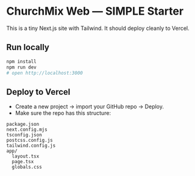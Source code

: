 # ChurchMix Web — SIMPLE Starter

This is a tiny Next.js site with Tailwind. It should deploy cleanly to Vercel.

## Run locally
```bash
npm install
npm run dev
# open http://localhost:3000
```

## Deploy to Vercel
- Create a new project → import your GitHub repo → Deploy.
- Make sure the repo has this structure:
```
package.json
next.config.mjs
tsconfig.json
postcss.config.js
tailwind.config.js
app/
  layout.tsx
  page.tsx
  globals.css
```

